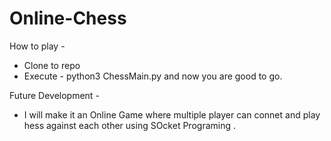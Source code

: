 # Online-Chess

How to play - 
* Clone to repo
* Execute  - python3 ChessMain.py
and now you are good to go. 


Future Development -
* I will make it an Online Game where multiple player can connet and play hess against each other using SOcket Programing .
